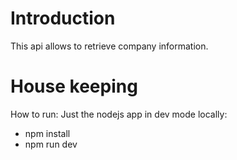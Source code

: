 # Introduction

This api allows to retrieve company information.

# House keeping
How to run:
Just the nodejs app in dev mode locally: 
- npm install
- npm run dev

